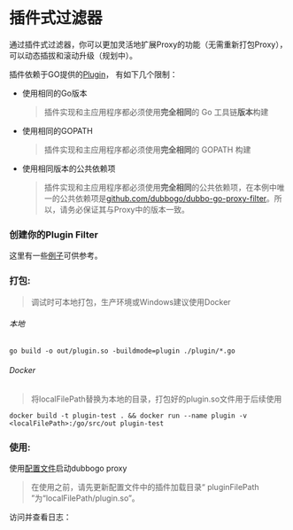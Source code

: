 # 插件式过滤器

通过插件式过滤器，你可以更加灵活地扩展Proxy的功能（无需重新打包Proxy），可以动态插拔和滚动升级（规划中）。

插件依赖于GO提供的[Plugin](https://golang.org/pkg/plugin/)， 有如下几个限制：

- 使用相同的Go版本

  > 插件实现和主应用程序都必须使用**完全相同**的 Go 工具链**版本**构建

- 使用相同的GOPATH

  > 插件实现和主应用程序都必须使用**完全相同**的 GOPATH 构建

- 使用相同版本的公共依赖项

  > 插件实现和主应用程序都必须使用**完全相同**的公共依赖项，在本例中唯一的公共依赖项是[github.com/dubbogo/dubbo-go-proxy-filter](https://github.com/dubbogo/dubbo-go-proxy-filter)。所以，请务必保证其与Proxy中的版本一致。





### 创建你的Plugin Filter
这里有一些[例子](./plugin)可供参考。



### 打包:

> 调试时可本地打包，生产环境或Windows建议使用Docker

###### 本地

```
go build -o out/plugin.so -buildmode=plugin ./plugin/*.go
```

###### Docker

> 将localFilePath替换为本地的目录，打包好的plugin.so文件用于后续使用

```
docker build -t plugin-test . && docker run --name plugin -v <localFilePath>:/go/src/out plugin-test
```

### 使用:

使用[配置文件](config/api_config.yaml)启动dubbogo proxy

> 在使用之前，请先更新配置文件中的插件加载目录“ pluginFilePath ”为“localFilePath/plugin.so”。	

访问并查看日志：




